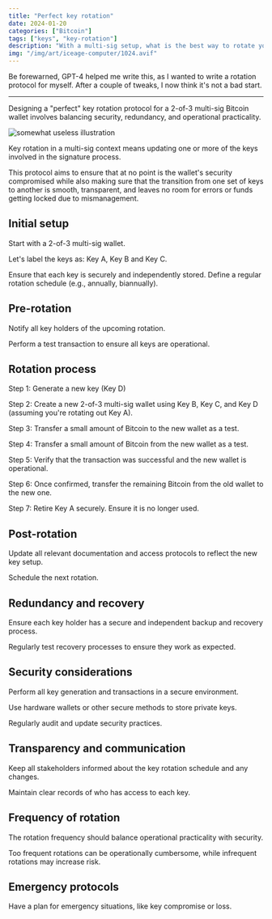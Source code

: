 ```yaml
---
title: "Perfect key rotation"
date: 2024-01-20
categories: ["Bitcoin"]
tags: ["keys", "key-rotation"]
description: "With a multi-sig setup, what is the best way to rotate your keys?"
img: "/img/art/iceage-computer/1024.avif"
---
```

Be forewarned, GPT-4 helped me write this, as I wanted to write a rotation protocol for myself. After a couple of tweaks, I now think it's not a bad start.

---

Designing a "perfect" key rotation protocol for a 2-of-3 multi-sig Bitcoin wallet involves balancing security, redundancy, and operational practicality.

![somewhat useless illustration](/img/art/iceage-computer/1024.avif)

Key rotation in a multi-sig context means updating one or more of the keys involved in the signature process.

This protocol aims to ensure that at no point is the wallet's security compromised
while also making sure that the transition from one set of keys to another is smooth,
transparent, and leaves no room for errors or funds getting locked due to mismanagement.

## Initial setup

Start with a 2-of-3 multi-sig wallet.

Let's label the keys as: Key A, Key B and Key C.

Ensure that each key is securely and independently stored.
Define a regular rotation schedule (e.g., annually, biannually).

## Pre-rotation

Notify all key holders of the upcoming rotation.

Perform a test transaction to ensure all keys are operational.

## Rotation process

Step 1: Generate a new key (Key D)

Step 2: Create a new 2-of-3 multi-sig wallet using Key B, Key C, and Key D (assuming you're rotating out Key A).

Step 3: Transfer a small amount of Bitcoin to the new wallet as a test.

Step 4: Transfer a small amount of Bitcoin from the new wallet as a test.

Step 5: Verify that the transaction was successful and the new wallet is operational.

Step 6: Once confirmed, transfer the remaining Bitcoin from the old wallet to the new one.

Step 7: Retire Key A securely. Ensure it is no longer used.

## Post-rotation

Update all relevant documentation and access protocols to reflect the new key setup.

Schedule the next rotation.


## Redundancy and recovery

Ensure each key holder has a secure and independent backup and recovery process.

Regularly test recovery processes to ensure they work as expected.

## Security considerations

Perform all key generation and transactions in a secure environment.

Use hardware wallets or other secure methods to store private keys.

Regularly audit and update security practices.

## Transparency and communication

Keep all stakeholders informed about the key rotation schedule and any changes.

Maintain clear records of who has access to each key.

## Frequency of rotation

The rotation frequency should balance operational practicality with security.

Too frequent rotations can be operationally cumbersome, while infrequent rotations may increase risk.

## Emergency protocols

Have a plan for emergency situations, like key compromise or loss.
